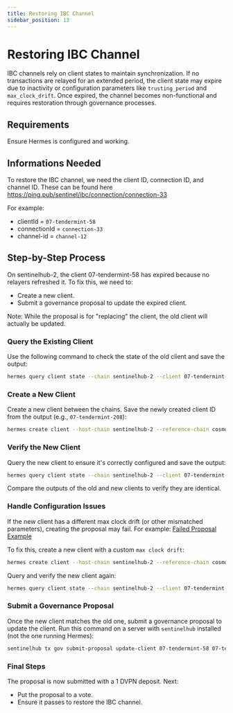 ```yaml
---
title: Restoring IBC Channel
sidebar_position: 13
---
```


# Restoring IBC Channel

IBC channels rely on client states to maintain synchronization. If no transactions are relayed for an extended period, the client state may expire due to inactivity or configuration parameters like `trusting_period` and `max_clock_drift`. Once expired, the channel becomes non-functional and requires restoration through governance processes.


## Requirements

Ensure Hermes is configured and working.


## Informations Needed

To restore the IBC channel, we need the client ID, connection ID, and channel ID. These can be found here https://ping.pub/sentinel/ibc/connection/connection-33

For example:
- clientId = `07-tendermint-58`
- connectionId = `connection-33`
- channel-id = `channel-12`


## Step-by-Step Process

On sentinelhub-2, the client 07-tendermint-58 has expired because no relayers refreshed it. To fix this, we need to:

- Create a new client.
- Submit a governance proposal to update the expired client.

Note: While the proposal is for "replacing" the client, the old client will actually be updated.


### Query the Existing Client

Use the following command to check the state of the old client and save the output:

```bash
hermes query client state --chain sentinelhub-2 --client 07-tendermint-58
```

### Create a New Client

Create a new client between the chains. Save the newly created client ID from the output (e.g., `07-tendermint-208`):

```bash
hermes create client --host-chain sentinelhub-2 --reference-chain cosmoshub-4
```

### Verify the New Client

Query the new client to ensure it's correctly configured and save the output:

```bash
hermes query client state --chain sentinelhub-2 --client 07-tendermint-208
```

Compare the outputs of the old and new clients to verify they are identical.

### Handle Configuration Issues

If the new client has a different max clock drift (or other mismatched parameters), creating the proposal may fail. For example:
[Failed Proposal Example](https://explorer.busurnode.com/sentinel/tx/09BC809FE229DAB0458EBFAD9F48A7DD26F26C7FC958ABC1274CAE1FDA314DFB?height=19809320)

To fix this, create a new client with a custom `max clock drift`:

```bash
hermes create client --host-chain sentinelhub-2 --reference-chain cosmoshub-4 --clock-drift 1800s
```

Query and verify the new client again:

```bash
hermes query client state --chain sentinelhub-2 --client 07-tendermint-209
```

### Submit a Governance Proposal

Once the new client matches the old one, submit a governance proposal to update the client.
Run this command on a server with `sentinelhub` installed (not the one running Hermes):

```bash
sentinelhub tx gov submit-proposal update-client 07-tendermint-58 07-tendermint-209 --chain-id sentinelhub-2 --from validator --fees 200000udvpn --gas 2000000 --title 'Reviving DVPN <-> ATOM IBC channel' --description 'Currently, the DVPN <-> ATOM IBC channel has its client expired on Sentinel side, which blocks relaying. To fix that, we need to replace the client with the newly created one that is not expired.\n\nPlease vote YES if you agree with restoring IBC channel between Cosmos Hub and Sentinel.' --deposit 1000000udvpn
```

### Final Steps

The proposal is now submitted with a 1 DVPN deposit. Next:

- Put the proposal to a vote.
- Ensure it passes to restore the IBC channel.